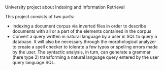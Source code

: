 University project about Indexing and Information Retrieval

This project consists of two parts:
- Indexing a document corpus via inverted files in order to describe documents with all or a part of the elements contained in the corpus
- Convert a query written in natural language by a user in SQL to query a database. It will also be necessary through the morphological analyzer to create a spell checker to tolerate a few typos or spelling errors made ​​by the user. The syntactic analysis, in turn, can generate a grammar (here type 2) transforming a natural language query entered by the user query language SQL.
